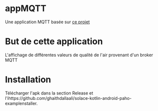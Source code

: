 # appMQTT

Une application MQTT basée sur [ce projet](https://github.com/ghaithdallaali/solace-kotlin-android-paho-example)

# But de cette application

L'affichage de différentes valeurs de qualité de l'air provenant d'un broker MQTT

# Installation

Télécharger l'apk dans la section Release et l'ihttps://github.com/ghaithdallaali/solace-kotlin-android-paho-examplenstaller.